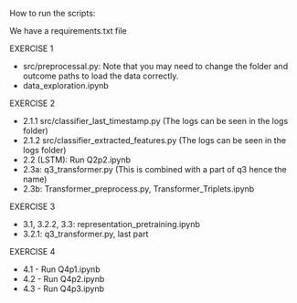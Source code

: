 

How to run the scripts:

We have a requirements.txt file 

EXERCISE 1
- src/preprocessal.py: Note that you may need to change the folder and outcome paths to load the data correctly.
- data_exploration.ipynb


EXERCISE 2
- 2.1.1 src/classifier_last_timestamp.py (The logs can be seen in the logs folder)
- 2.1.2 src/classifier_extracted_features.py (The logs can be seen in the logs folder)
- 2.2 (LSTM): Run Q2p2.ipynb
- 2.3a: q3_transformer.py (This is combined with a part of q3 hence the name)
- 2.3b: Transformer_preprocess.py, Transformer_Triplets.ipynb

EXERCISE 3
- 3.1, 3.2.2, 3.3: representation_pretraining.ipynb
- 3.2.1: q3_transformer.py, last part 

EXERCISE 4

- 4.1 - Run Q4p1.ipynb
- 4.2 - Run Q4p2.ipynb
- 4.3 - Run Q4p3.ipynb
